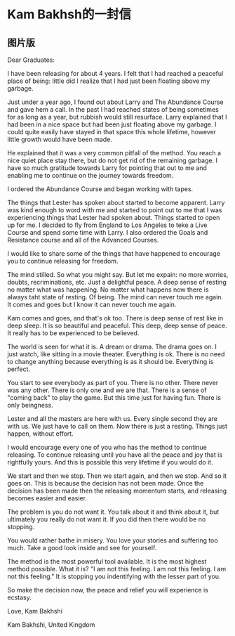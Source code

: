 # Kam Bakhsh的一封信

## 图片版

Dear Graduates:

I have been releasing for about 4 years. I felt that I had reached a peaceful place of being: little did I realize that I had just been floating above my garbage.

Just under a year ago, I found out about Larry and The Abundance Course and gave hem a call. In the past I had reached states of being sometimes for as long as a year, but rubbish would still resurface. Larry explained that I had been in a nice space but had been just floating above my garbage. I could quite easily have stayed in that space this whole lifetime, however little growth would have been made.

He explained that it was a very common pitfall of the method. You reach a nice quiet place stay there, but do not get rid of the remaining garbage. I have so much gratitude towards Larry for pointing that out to me and enabling me to continue on the journey towards freedom.

I ordered the Abundance Course and began working with tapes.

The things that Lester has spoken about started to become apparent. Larry was kind enough to word with me and started to point out to me that I was experiencing things that Lester had spoken about. Things started to open up for me. I decided to fly from England to Los Angeles to teke a Live Course and spend some time with Larry. I also ordered the Goals and Resistance course and all of the Advanced Courses.

I would like to share some of the things that have happened to encourage you to continue releasing for freedom.

The mind stilled. So what you might say. But let me expain: no more worries, doubts, recriminations, etc. Just a delightful peace. A deep sense of resting no matter what was happening. No matter what happens now there is always taht state of resting. Of being. The mind can never touch me again. It comes and goes but I know it can never touch me again.

Kam comes and goes, and that's ok too. There is deep sense of rest like in deep sleep. It is so beautiful and peaceful. This deep, deep sense of peace. It really has to be experienced to be believed.

The world is seen for what it is. A dream or drama. The drama goes on. I just watch, like sitting in a movie theater. Everything is ok. There is no need to change anything because everything is as it should be. Everything is perfect.

You start to see everybody as part of you. There is no other. There never was any other. There is only one and we are that. There is a sense of "coming back" to play the game. But this time just for having fun. There is only beingness.

Lester and all the masters are here with us. Every single second they are with us. We just have to call on them. Now there is just a resting. Things just happen, without effort.

I would encourage every one of you who has the method to continue releasing. To continue releasing until you have all the peace and joy that is rightfully yours. And this is possible this very lifetime if you would do it.

We start and then we stop. Then we start again, and then we stop. And so it goes on. This is because the decision has not been made. Once the decision has been made then the releasing momentum starts, and releasing becomes easier and easier.

The problem is you do not want it. You talk about it and think about it, but ultimately you really do not want it. If you did then there would be no stopping.

You would rather bathe in misery. You love your stories and suffering too much. Take a good look inside and see for yourself.

The method is the most powerful tool available. It is the most highest method possible. What it is? "I am not this feeling. I am not this feeling. I am not this feeling." It is stopping you indentifying with the lesser part of you.

So make the decision now, the peace and relief you will experience is ecstasy.

Love, Kam Bakhshi

Kam Bakhshi, United Kingdom